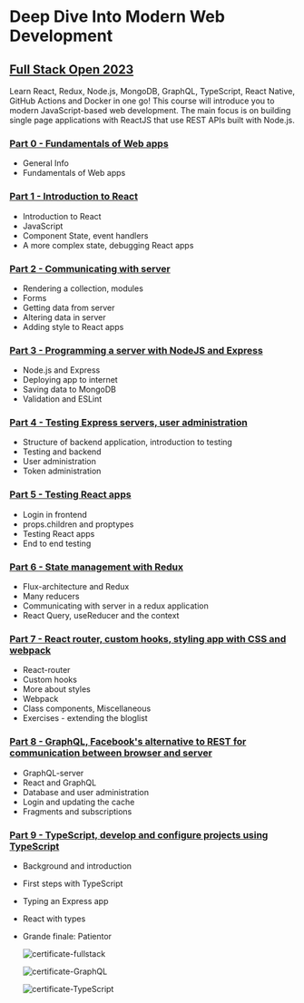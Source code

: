 # Deep Dive Into Modern Web Development

## [Full Stack Open 2023](https://fullstackopen.com/en/)

Learn React, Redux, Node.js, MongoDB, GraphQL, TypeScript, React Native, GitHub Actions and Docker in one go! This course will introduce you to modern JavaScript-based web development. The main focus is on building single page applications with ReactJS that use REST APIs built with Node.js.

### [Part 0 - Fundamentals of Web apps](https://fullstackopen.com/en/part0)

- General Info
- Fundamentals of Web apps

### [Part 1 - Introduction to React](https://fullstackopen.com/en/part1)

- Introduction to React
- JavaScript
- Component State, event handlers
- A more complex state, debugging React apps

### [Part 2 - Communicating with server](https://fullstackopen.com/en/part2)

- Rendering a collection, modules
- Forms
- Getting data from server
- Altering data in server
- Adding style to React apps

### [Part 3 - Programming a server with NodeJS and Express](https://fullstackopen.com/en/part3)

- Node.js and Express
- Deploying app to internet
- Saving data to MongoDB
- Validation and ESLint

### [Part 4 - Testing Express servers, user administration](https://fullstackopen.com/en/part4)

- Structure of backend application, introduction to testing
- Testing and backend
- User administration
- Token administration

### [Part 5 - Testing React apps](https://fullstackopen.com/en/part5)

- Login in frontend
- props.children and proptypes
- Testing React apps
- End to end testing

### [Part 6 - State management with Redux](https://fullstackopen.com/en/part6)

- Flux-architecture and Redux
- Many reducers
- Communicating with server in a redux application
- React Query, useReducer and the context

### [Part 7 - React router, custom hooks, styling app with CSS and webpack](https://fullstackopen.com/en/part7)

- React-router
- Custom hooks
- More about styles
- Webpack
- Class components, Miscellaneous
- Exercises - extending the bloglist

### [Part 8 - GraphQL, Facebook's alternative to REST for communication between browser and server](https://fullstackopen.com/en/part8)
- GraphQL-server
- React and GraphQL
- Database and user administration
- Login and updating the cache
- Fragments and subscriptions

### [Part 9 - TypeScript, develop and configure projects using TypeScript](https://fullstackopen.com/en/part9)
- Background and introduction
- First steps with TypeScript
- Typing an Express app
- React with types
- Grande finale: Patientor



  ![certificate-fullstack](https://github.com/NadiaLozovaia/fullstackopen/assets/65612952/797d66c7-a8cb-4aeb-b55e-41bb7fa3adbb)
  
  ![certificate-GraphQL](https://studies.cs.helsinki.fi/stats/api/certificate/fs-graphql/en/38261fa7f8795653e8db381be520cbab)

  ![certificate-TypeScript](https://studies.cs.helsinki.fi/stats/api/certificate/fs-typescript/en/3f63139823302291046d05d67fab50dd)

  
